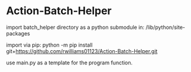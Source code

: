 # Action-Batch-Helper
 
import batch_helper directory as a python submodule in:
    /lib/python/site-packages

import via pip:
python -m pip install git+https://github.com/rwilliams01123/Action-Batch-Helper.git

use main.py as a template for the program function.
